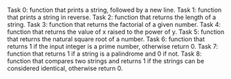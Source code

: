 Task 0: function that prints a string, followed by a new line.
Task 1: function that prints a string in reverse.
Task 2: function that returns the length of a string.
Task 3: function that returns the factorial of a given number.
Task 4: function that returns the value of x raised to the power of y.
Task 5: function that returns the natural square root of a number.
Task 6: function that returns 1 if the input integer is a prime number, otherwise return 0.
Task 7: function that returns 1 if a string is a palindrome and 0 if not.
Task 8: function that compares two strings and returns 1 if the strings can be considered identical, otherwise return 0.
